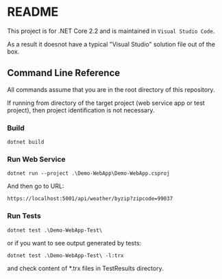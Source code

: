 # README

This project is for .NET Core 2.2 and is maintained in `Visual Studio Code`.

As a result it doesnot have a typical "Visual Studio" solution file out of the box.

## Command Line Reference

All commands assume that you are in the root directory of this repository.

If running from directory of the target project (web service app or test project), then project identification is not necessary.

### Build

    dotnet build

### Run Web Service

    dotnet run --project .\Demo-WebApp\Demo-WebApp.csproj

And then go to URL:

    https://localhost:5001/api/weather/byzip?zipcode=99037

### Run Tests

    dotnet test .\Demo-WebApp-Test\

or if you want to see output generated by tests:

    dotnet test .\Demo-WebApp-Test\ -l:trx

and check content of *.trx files in TestResults directory.
